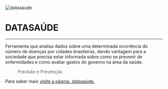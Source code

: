 ![datasaude](https://bit.ly/2GYqaxv)

#  DATASAÚDE 
---


Ferramenta que analisa dados sobre uma determinada ocorrência do número de doenças por cidades brasileiras, dando vantagem para a sociedade que precisa estar informada sobre como se prevenir de enfermidades e como avaliar gastos do governo na área da saúde. 
&nbsp;

> Previsão e Prevenção

Para saber mais [visite a página, datasaúde. ](https://google.com)
